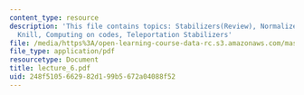 ```yaml
---
content_type: resource
description: 'This file contains topics: Stabilizers(Review), Normalizers, Gottesman-
  Knill, Computing on codes, Teleportation Stabilizers'
file: /media/https%3A/open-learning-course-data-rc.s3.amazonaws.com/mas-865j-quantum-information-science-spring-2006/248f5105662982d199b5672a04088f52_lecture_6.pdf
file_type: application/pdf
resourcetype: Document
title: lecture_6.pdf
uid: 248f5105-6629-82d1-99b5-672a04088f52
---
```

